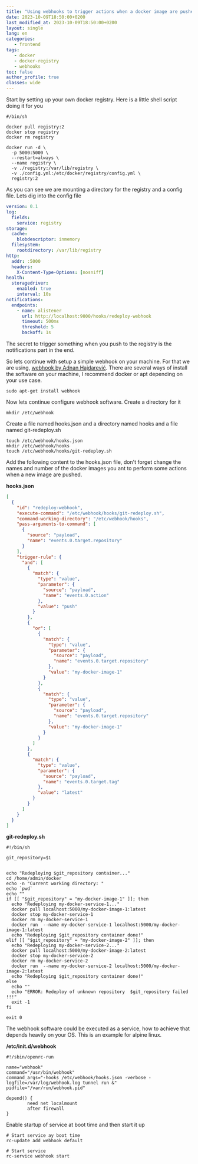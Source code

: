 ```yaml
---
title: "Using webhooks to trigger actions when a docker image are pushed to a private docker registry"
date: 2023-10-09T18:50:00+0200
last_modified_at: 2023-10-09T18:50:00+0200
layout: single
lang: en
categories:
   - frontend
tags:
   - docker
   - docker-registry
   - webhooks
toc: false
author_profile: true
classes: wide
---
```

Start by setting up your own docker registry. Here is a little shell script doing it for you

```shell
#/bin/sh

docker pull registry:2
docker stop registry
docker rm registry

docker run -d \
  -p 5000:5000 \
  --restart=always \
  --name registry \
  -v ./registry:/var/lib/registry \
  -v ./config.yml:/etc/docker/registry/config.yml \
  registry:2
```
As you can see we are mounting a directory for the registry and a config file. Lets dig into the config file

```yaml
version: 0.1
log:
  fields:
    service: registry
storage:
  cache:
    blobdescriptor: inmemory
  filesystem:
    rootdirectory: /var/lib/registry
http:
  addr: :5000
  headers:
    X-Content-Type-Options: [nosniff]
health:
  storagedriver:
    enabled: true
    interval: 10s
notifications:
  endpoints:
    - name: alistener
      url: http://localhost:9000/hooks/redeploy-webhook
      timeout: 500ms
      threshold: 5
      backoff: 1s
```
The secret to trigger something when you push to the registry is the notifications part in the end.

So lets continue with setup a simple webhook on your machine. For that we are using, [webhook by Adnan Hajdarević](https://github.com/adnanh/webhook). 
There are several ways of install the software on your machine, I recommend docker or apt depending on your use case.

```shell
sudo apt-get install webhook
```

Now lets continue configure webhook software. Create a directory for it 

```shell
mkdir /etc/webhook
```

Create a file named hooks.json and a directory named hooks and a file named git-redeploy.sh

```shell
touch /etc/webhook/hooks.json
mkdir /etc/webhook/hooks
touch /etc/webhook/hooks/git-redeploy.sh
```
Add the following content to the hooks.json file, don't forget change the names and number of the docker images you 
ant to perform some actions when a new image are pushed.

__hooks.json__
```json
[
  {
    "id": "redeploy-webhook",
    "execute-command": "/etc/webhook/hooks/git-redeploy.sh",
    "command-working-directory": "/etc/webhook/hooks",
    "pass-arguments-to-command": [
      {
        "source": "payload",
        "name": "events.0.target.repository"
      }
    ],
    "trigger-rule": {
      "and": [
        {
          "match": {
            "type": "value",
            "parameter": {
              "source": "payload",
              "name": "events.0.action"
            },
            "value": "push"
          }
        },
        {
          "or": [
            {
              "match": {
                "type": "value",
                "parameter": {
                  "source": "payload",
                  "name": "events.0.target.repository"
                },
                "value": "my-docker-image-1"
              }
            },
            {
              "match": {
                "type": "value",
                "parameter": {
                  "source": "payload",
                  "name": "events.0.target.repository"
                },
                "value": "my-docker-image-1"
              }
            }
          ]
        },
        {
          "match": {
            "type": "value",
            "parameter": {
              "source": "payload",
              "name": "events.0.target.tag"
            },
            "value": "latest"
          }
        }
      ]
    }
  }
]
```
__git-redeploy.sh__
```shell
#!/bin/sh

git_repository=$1


echo "Redeploying $git_repository container..."
cd /home/admin/docker
echo -n "Current working directory: "
echo `pwd`
echo ""
if [[ "$git_repository" = "my-docker-image-1" ]]; then
  echo "Redeploying my-docker-service-1..."
  docker pull localhost:5000/my-docker-image-1:latest
  docker stop my-docker-service-1
  docker rm my-docker-service-1
  docker run  --name my-docker-service-1 localhost:5000/my-docker-image-1:latest
  echo "Redeploying $git_repository container done!"
elif [[ "$git_repository" = "my-docker-image-2" ]]; then
  echo "Redeploying my-docker-service-2..."
  docker pull localhost:5000/my-docker-image-2:latest
  docker stop my-docker-service-2
  docker rm my-docker-service-2
  docker run  --name my-docker-service-2 localhost:5000/my-docker-image-2:latest
  echo "Redeploying $git_repository container done!"
else
  echo ""                                           
  echo "ERROR: Redeploy of unknown repository  $git_repository failed !!!"
  exit -1
fi

exit 0
```
The webhook software could be executed as a service, how to achieve that depends heavily on your OS.
This is an example for alpine linux.

__/etc/init.d/webhook__
```shell
#!/sbin/openrc-run

name="webhook"
command="/usr/bin/webhook"
command_args="-hooks /etc/webhook/hooks.json -verbose -logfile=/var/log/webhook.log tunnel run &"
pidfile="/var/run/webhook.pid"

depend() {
        need net localmount
        after firewall
}
```
Enable startup of service at boot time and then start it up

```shell
# Start service ay boot time
rc-update add webhook default

# Start service
rc-service webhook start
```